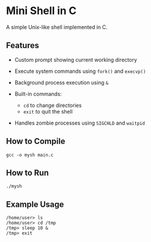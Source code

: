# Mini Shell in C

A simple Unix-like shell implemented in C.

## Features

* Custom prompt showing current working directory
* Execute system commands using `fork()` and `execvp()`
* Background process execution using `&`
* Built-in commands:

  * `cd` to change directories
  * `exit` to quit the shell
* Handles zombie processes using `SIGCHLD` and `waitpid`

## How to Compile

```
gcc -o mysh main.c
```

## How to Run

```
./mysh
```

## Example Usage

```
/home/user> ls
/home/user> cd /tmp
/tmp> sleep 10 &
/tmp> exit
```
